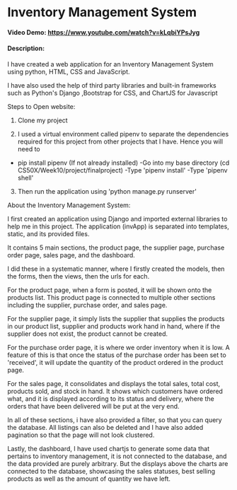 # Inventory Management System
#### Video Demo: https://www.youtube.com/watch?v=kLqbiYPsJyg
#### Description:
I have created a web application for an Inventory Management System using python, HTML, CSS and JavaScript.

I have also used the help of third party libraries and built-in frameworks
such as Python's Django ,Bootstrap for CSS, and ChartJS for Javascript

Steps to Open website:
1. Clone my project

2. I used a virtual environment called pipenv to separate the dependencies required for this project from other projects that I have. Hence you will need to
  - pip install pipenv (If not already installed)
  -Go into my base directory (cd CS50X/Week10/project/finalproject)
  -Type 'pipenv install'
  -Type 'pipenv shell'

3. Then run the application using 'python manage.py runserver'


About the Inventory Management System:

I first created an application using Django and imported external libraries to help me in this project. The application (invApp) is separated into templates, static, and its provided files.

It contains 5 main sections, the product page, the supplier page, purchase order page, sales page, and the dashboard.

I did these in a systematic manner, where I firstly created the models, then the forms, then the views, then the urls for each.

For the product page, when a form is posted, it will be shown onto the products list. This product page is connected to multiple other sections including the supplier, purchase order, and sales page.

For the supplier page, it simply lists the supplier that supplies the products in our product list, supplier and products work hand in hand, where if the supplier does not exist, the product cannot be created.

For the purchase order page, it is where we order inventory when it is low. A feature of this is that once the status of the purchase order has been set to 'received', it will update the quantity of the product ordered in the product page.

For the sales page, it consolidates and displays the total sales, total cost, products sold, and stock in hand. It shows which customers have ordered what, and it is displayed according to its status and delivery, where the orders that have been delivered will be put at the very end.

In all of these sections, i have also provided a filter, so that you can query the database. All listings can also be deleted and I have also added pagination so that the page will not look clustered.

Lastly, the dashboard, I have used chartjs to generate some data that pertains to inventory management, it is not connected to the database, and the data provided are purely arbitrary. But the displays above the charts are connected to the database, showcasing the sales statuses, best selling products as well as the amount of quantity we have left.
